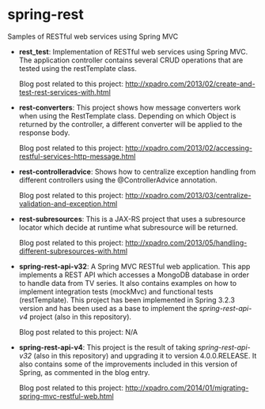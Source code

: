 spring-rest
===========

Samples of RESTful web services using Spring MVC

- <b>rest_test</b>: Implementation of RESTful web services using Spring MVC. The application controller contains several CRUD operations that are tested using the restTemplate class.

  Blog post related to this project:
  http://xpadro.com/2013/02/create-and-test-rest-services-with.html


- <b>rest-converters</b>: This project shows how message converters work when using the RestTemplate class. Depending on which Object is returned by the controller, a different converter will be applied to the response body.

  Blog post related to this project:
  http://xpadro.com/2013/02/accessing-restful-services-http-message.html


- <b>rest-controlleradvice</b>: Shows how to centralize exception handling from different controllers using the @ControllerAdvice annotation.

  Blog post related to this project:
  http://xpadro.com/2013/03/centralize-validation-and-exception.html


- <b>rest-subresources</b>: This is a JAX-RS project that uses a subresource locator which decide at runtime what subresource will be returned.

  Blog post related to this project:
  http://xpadro.com/2013/05/handling-different-subresources-with.html


- <b>spring-rest-api-v32</b>: A Spring MVC RESTful web application. This app implements a REST API which accesses a MongoDB database in order to handle data from TV series. It also contains examples on how to implement integration tests (mockMvc) and functional tests (restTemplate). This project has been implemented in Spring 3.2.3 version and has been used as a base to implement the <i>spring-rest-api-v4</i> project (also in this repository).

  Blog post related to this project: N/A


- <b>spring-rest-api-v4</b>: This project is the result of taking <i>spring-rest-api-v32</i> (also in this repository) and upgrading it to version 4.0.0.RELEASE. It also contains some of the improvements included in this version of Spring, as commented in the blog entry.

  Blog post related to this project: 
  http://xpadro.com/2014/01/migrating-spring-mvc-restful-web.html
